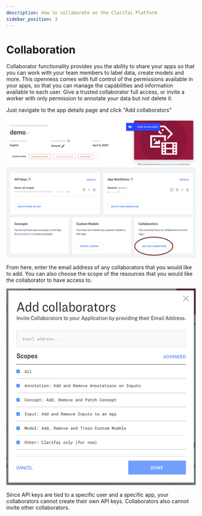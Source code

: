 ```yaml
---
description: How to collaborate on the Clarifai Platform
sidebar_position: 3
---
```


# Collaboration

Collaborator functionality provides you the ability to share your apps so that you can work with your team members to label data, create models and more. This openness comes with full control of the permissions available in your apps, so that you can manage the capabilities and information available to each user. Give a trusted collaborator full access, or invite a worker with only permission to annotate your data but not delete it.

Just navigate to the app details page and click "Add collaborators"

![](/img/add_collaborators.jpg)

From here, enter the email address of any collaborators that you would like to add. You can also choose the scope of the resources that you would like the collaborator to have access to.

![](/img/collaborator_scopes.jpg)


Since API keys are tied to a specific user and a specific app, your collaborators cannot create their own API keys. Collaborators also cannot invite other collaborators.